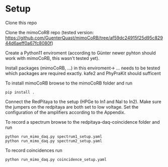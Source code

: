# Setup
Clone this repo

Clone the mimoCoRB repo (tested version: https://github.com/GuenterQuast/mimoCoRB/tree/af59dc24915f25d95c82944d6aeff0a67fc8080f)

Create a Python11 enviroment (according to Günter newer pyhton should work with mimoCoRB, this wasn't tested yet).

Install packages (mimoCoRB, ...) in this enviroment-> ... needs to be tested which packages are required exactly.
kafe2 and PhyPraKit should sufficent

To install mimoCoRB browse to the mimoCoRB folder and run
```console
pip install .
```


Connect the RedPitaya to the setup (HPGe to In1 and NaI to In2). Make sure the jumpers on the redpitaya are both set to low voltage.
Set the configuration of the amplifiers according to the Appendix.


To record a spectrum browse to the redpitaya-daq-coincidence folder and run
```console
python run_mimo_daq.py spectrum1_setup.yaml
python run_mimo_daq.py spectrum2_setup.yaml
```


To record coincidences run
```console
python run_mimo_daq.py coincidence_setup.yaml
```

